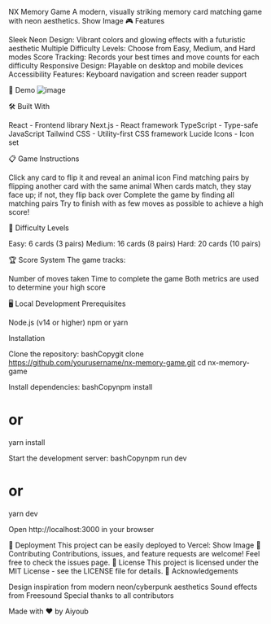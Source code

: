 NX Memory Game
A modern, visually striking memory card matching game with neon aesthetics.
Show Image
🎮 Features

Sleek Neon Design: Vibrant colors and glowing effects with a futuristic aesthetic
Multiple Difficulty Levels: Choose from Easy, Medium, and Hard modes
Score Tracking: Records your best times and move counts for each difficulty
Responsive Design: Playable on desktop and mobile devices
Accessibility Features: Keyboard navigation and screen reader support

🚀 Demo
![image](https://github.com/user-attachments/assets/224e3c43-d236-447a-a512-d3efd69ea9b1)

🛠️ Built With

React - Frontend library
Next.js - React framework
TypeScript - Type-safe JavaScript
Tailwind CSS - Utility-first CSS framework
Lucide Icons - Icon set

📋 Game Instructions

Click any card to flip it and reveal an animal icon
Find matching pairs by flipping another card with the same animal
When cards match, they stay face up; if not, they flip back over
Complete the game by finding all matching pairs
Try to finish with as few moves as possible to achieve a high score!

🎲 Difficulty Levels

Easy: 6 cards (3 pairs)
Medium: 16 cards (8 pairs)
Hard: 20 cards (10 pairs)

🏆 Score System
The game tracks:

Number of moves taken
Time to complete the game
Both metrics are used to determine your high score

🖥️ Local Development
Prerequisites

Node.js (v14 or higher)
npm or yarn

Installation

Clone the repository:
bashCopygit clone https://github.com/yourusername/nx-memory-game.git
cd nx-memory-game

Install dependencies:
bashCopynpm install
# or
yarn install

Start the development server:
bashCopynpm run dev
# or
yarn dev

Open http://localhost:3000 in your browser

📱 Deployment
This project can be easily deployed to Vercel:
Show Image
🤝 Contributing
Contributions, issues, and feature requests are welcome! Feel free to check the issues page.
📄 License
This project is licensed under the MIT License - see the LICENSE file for details.
🙏 Acknowledgements

Design inspiration from modern neon/cyberpunk aesthetics
Sound effects from Freesound
Special thanks to all contributors


Made with ❤️ by Aiyoub

